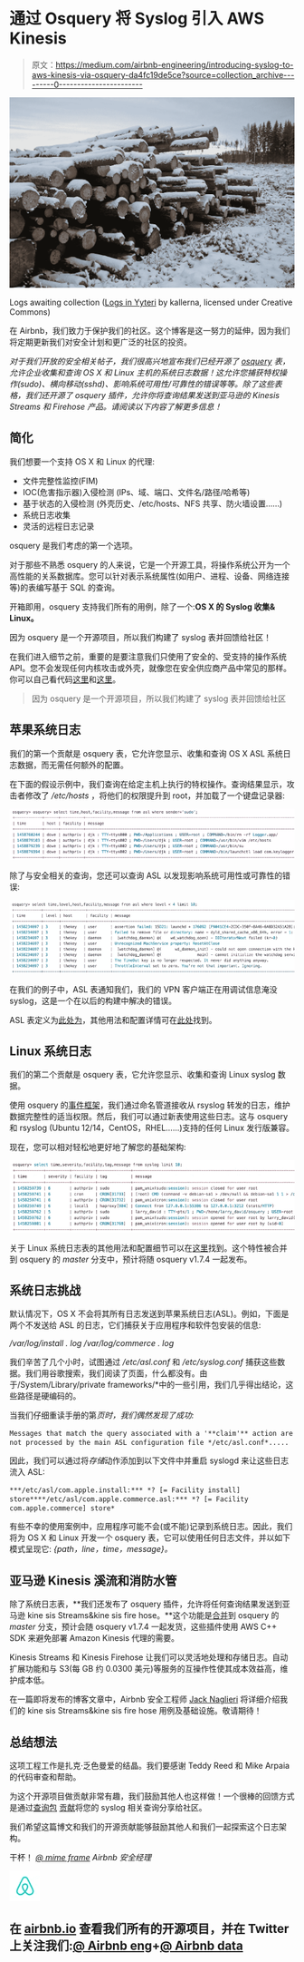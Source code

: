 # 通过 Osquery 将 Syslog 引入 AWS Kinesis

> 原文：<https://medium.com/airbnb-engineering/introducing-syslog-to-aws-kinesis-via-osquery-da4fc19de5ce?source=collection_archive---------0----------------------->

![](img/a210df8bff7b573a548acc248da170b1.png)

Logs awaiting collection ([Logs in Yyteri](https://commons.wikimedia.org/wiki/File:Logs_in_Yyteri.JPG) by kallerna, licensed under Creative Commons)

在 Airbnb，我们致力于保护我们的社区。这个博客是这一努力的延伸，因为我们将定期更新我们对安全计划和更广泛的社区的投资。

*对于我们开放的安全相关帖子，我们很高兴地宣布我们已经开源了* [*osquery*](https://osquery.io/) *表，允许企业收集和查询 OS X 和 Linux 主机的系统日志数据！这允许您捕获特权操作(sudo)、横向移动(sshd)、影响系统可用性/可靠性的错误等等。除了这些表格，我们还开源了 osquery 插件，允许你将查询结果发送到亚马逊的 Kinesis Streams 和 Firehose 产品。请阅读以下内容了解更多信息！*

## 简化

我们想要一个支持 OS X 和 Linux 的代理:

*   文件完整性监控(FIM)
*   IOC(危害指示器)入侵检测
    (IPs、域、端口、文件名/路径/哈希等)
*   基于状态的入侵检测
    (外壳历史、/etc/hosts、NFS 共享、防火墙设置……)
*   系统日志收集
*   灵活的远程日志记录

osquery 是我们考虑的第一个选项。

对于那些不熟悉 osquery 的人来说，它是一个开源工具，将操作系统公开为一个高性能的关系数据库。您可以针对表示系统属性(如用户、进程、设备、网络连接等)的表编写基于 SQL 的查询。

开箱即用，osquery 支持我们所有的用例，除了一个:**OS X 的 Syslog 收集& Linux。**

因为 osquery 是一个开源项目，所以我们构建了 syslog 表并回馈给社区！

在我们进入细节之前，重要的是要注意我们只使用了安全的、受支持的操作系统 API。您不会发现任何内核攻击或外壳，就像您在安全供应商产品中常见的那样。你可以自己看代码[这里](https://github.com/facebook/osquery/pull/1915/files)和[这里](https://github.com/facebook/osquery/pull/1961/files)。

> 因为 osquery 是一个开源项目，所以我们构建了 syslog 表并回馈给社区

## 苹果系统日志

我们的第一个贡献是 osquery 表，它允许您显示、收集和查询 OS X ASL 系统日志数据，而无需任何额外的配置。

在下面的假设示例中，我们查询在给定主机上执行的特权操作。查询结果显示，攻击者修改了 */etc/hosts* ，将他们的权限提升到 root，并加载了一个键盘记录器:

![](img/cb2b26f9903fa62f12d14a64702347b0.png)

除了与安全相关的查询，您还可以查询 ASL 以发现影响系统可用性或可靠性的错误:

![](img/93fa90e97f861397fdefd21c343060f2.png)

在我们的例子中，ASL 表通知我们，我们的 VPN 客户端正在用调试信息淹没 syslog，这是一个在以后的构建中解决的错误。

ASL 表定义为[此处为](https://osquery.io/docs/tables/#asl)，其他用法和配置详情可在[此处](https://github.com/facebook/osquery/blob/master/docs/wiki/deployment/syslog.md#osx-syslog)找到。

## Linux 系统日志

我们的第二个贡献是 osquery 表，它允许您显示、收集和查询 Linux syslog 数据。

使用 osquery 的[事件框架](https://osquery.readthedocs.org/en/stable/development/pubsub-framework/)，我们通过命名管道接收从 rsyslog 转发的日志，维护数据完整性的适当权限。然后，我们可以通过新表使用这些日志。这与 osquery 和 rsyslog (Ubuntu 12/14，CentOS，RHEL……)支持的任何 Linux 发行版兼容。

现在，您可以相对轻松地更好地了解您的基础架构:

![](img/320957f8d28c2eb1ea91f68a3015dfcf.png)

关于 Linux 系统日志表的其他用法和配置细节可以在[这里](https://github.com/facebook/osquery/blob/master/docs/wiki/deployment/syslog.md#linux-syslog)找到。这个特性被合并到 osquery 的 *master* 分支中，预计将随 osquery v1.7.4 一起发布。

## 系统日志挑战

默认情况下，OS X 不会将其所有日志发送到苹果系统日志(ASL)。例如，下面是两个不发送给 ASL 的日志，它们捕获关于应用程序和软件包安装的信息:

*/var/log/install . log
/var/log/commerce . log*

我们辛苦了几个小时，试图通过 */etc/asl.conf* 和 */etc/syslog.conf* 捕获这些数据。我们用谷歌搜索，我们阅读了页面，什么都没有。由于/System/Library/private frameworks/*中的一些引用，我们几乎得出结论，这些路径是硬编码的。

当我们仔细重读手册的第*页时，我们偶然发现了成功:*

```
Messages that match the query associated with a '**claim'** action are not processed by the main ASL configuration file */etc/asl.conf*.....
```

因此，我们可以通过将*存储*动作添加到以下文件中并重启 syslogd 来让这些日志流入 ASL:

```
***/etc/asl/com.apple.install:*** *? [= Facility install] store****/etc/asl/com.apple.commerce.asl:*** *? [= Facility com.apple.commerce] store*
```

有些不幸的使用案例中，应用程序可能不会(或不能)记录到系统日志。因此，我们将为 OS X 和 Linux 开发一个 osquery 表，它可以使用任何日志文件，并以如下模式呈现它: *{path，line，time，message}。*

## 亚马逊 Kinesis 溪流和消防水管

除了系统日志表，**我们还发布了 osquery 插件，允许将任何查询结果发送到亚马逊 kine sis Streams&kine sis fire hose。**这个功能是[合并](https://github.com/facebook/osquery/pull/2045)到 osquery 的 *master* 分支，预计会随 osquery v1.7.4 一起发货，这些插件使用 AWS C++ SDK 来避免部署 Amazon Kinesis 代理的需要。

Kinesis Streams 和 Kinesis Firehose 让我们可以灵活地处理和存储日志。自动扩展功能和与 S3(每 GB 约 0.0300 美元)等服务的互操作性使其成本效益高，维护成本低。

在一篇即将发布的博客文章中，Airbnb 安全工程师 [Jack Naglieri](https://twitter.com/jack_naglieri) 将详细介绍我们的 kine sis Streams&kine sis fire hose 用例及基础设施。敬请期待！

## 总结想法

这项工程工作是扎克·乏色曼爱的结晶。我们要感谢 Teddy Reed 和 Mike Arpaia 的代码审查和帮助。

为这个开源项目做贡献非常有趣，我们鼓励其他人也这样做！一个很棒的回馈方式是通过[查询包](https://osquery.io/docs/packs/) [贡献](https://github.com/facebook/osquery/tree/master/packs)将您的 syslog 相关查询分享给社区。

我们希望这篇博文和我们的开源贡献能够鼓励其他人和我们一起探索这个日志架构。

干杯！
[*@ mime frame*](https://twitter.com/mimeframe) *Airbnb 安全经理*

![](img/3913f6470a7657e02386189e67b4eb30.png)

## 在 [airbnb.io](http://airbnb.io) 查看我们所有的开源项目，并在 Twitter 上关注我们:[@ Airbnb eng](https://twitter.com/AirbnbEng)+[@ Airbnb data](https://twitter.com/AirbnbData)